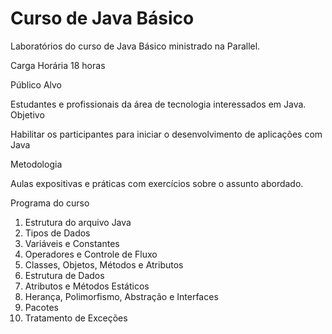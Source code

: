 # Curso de Java Básico

Laboratórios do curso de Java Básico ministrado na Parallel.

Carga Horária
18 horas

Público Alvo

Estudantes e profissionais da área de tecnologia interessados em Java.
Objetivo

Habilitar os participantes para iniciar o desenvolvimento de aplicações com Java

Metodologia

Aulas expositivas e práticas com exercícios sobre o assunto abordado.

Programa do curso

1. Estrutura do arquivo Java
2. Tipos de Dados
3. Variáveis e Constantes
4. Operadores e Controle de Fluxo
5. Classes, Objetos, Métodos e Atributos
6. Estrutura de Dados 
7. Atributos e Métodos Estáticos
8. Herança, Polimorfismo, Abstração e Interfaces
9. Pacotes
10. Tratamento de Exceções
